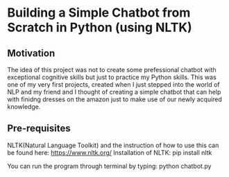 # Building a Simple Chatbot from Scratch in Python (using NLTK)

## Motivation
The idea of this project was not to create some prefessional chatbot with exceptional cognitive skills but just to practice my Python skills. This was one of my very first projects, created when I just stepped into the world of NLP and my friend and I thought of creating a simple chatbot that can help with finidng dresses on the amazon just to make use of our newly acquired knowledge.

## Pre-requisites
NLTK(Natural Language Toolkit) and the instruction of how to use this can be found here: https://www.nltk.org/
Installation of NLTK: pip install nltk

You can run the program through terminal by typing:
python chatbot.py
